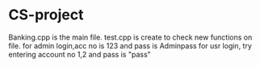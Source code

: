 # CS-project
Banking.cpp is the main file.
test.cpp is create to check new functions on file.
for admin login,acc no is 123 and pass is Adminpass
for usr login, try entering account no 1,2 and pass is "<username>pass"
